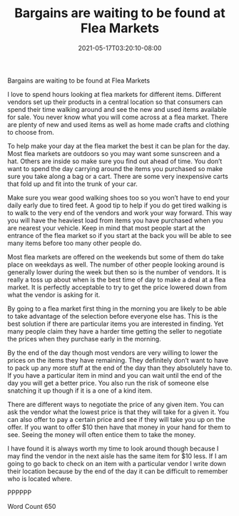 ﻿---
title: "Bargains are waiting to be found at Flea Markets"
date: 2021-05-17T03:20:10-08:00
description: "txt Tips for Web Success"
featured_image: "/images/txt.jpg"
tags: ["txt"]
---

Bargains are waiting to be found at Flea Markets

I love to spend hours looking at flea markets for different items. Different vendors set up their products in a central location so that consumers can spend their time walking around and see the new and used items available for sale. You never know what you will come across at a flea market. There are plenty of new and used items as well as home made crafts and clothing to choose from.

To help make your day at the flea market the best it can be plan for the day. Most flea markets are outdoors so you may want some sunscreen and a hat. Others are inside so make sure you find out ahead of time. You don’t want to spend the day carrying around the items you purchased so make sure you take along a bag or a cart. There are some very inexpensive carts that fold up and fit into the trunk of your car. 

Make sure you wear good walking shoes too so you won’t have to end your daily early due to tired feet. A good tip to help if you do get tired walking is to walk to the very end of the vendors and work your way forward. This way you will have the heaviest load from items you have purchased when you are nearest your vehicle. Keep in mind that most people start at the entrance of the flea market so if you start at the back you will be able to see many items before too many other people do. 

Most flea markets are offered on the weekends but some of them do take place on weekdays as well. The number of other people looking around is generally lower during the week but then so is the number of vendors. It is really a toss up about when is the best time of day to make a deal at a flea market. It is perfectly acceptable to try to get the price lowered down from what the vendor is asking for it.

By going to a flea market first thing in the morning you are likely to be able to take advantage of the selection before everyone else has. This is the best solution if there are particular items you are interested in finding. Yet many people claim they have a harder time getting the seller to negotiate the prices when they purchase early in the morning. 

By the end of the day though most vendors are very willing to lower the prices on the items they have remaining. They definitely don’t want to have to pack up any more stuff at the end of the day than they absolutely have to. If you have a particular item in mind and you can wait until the end of the day you will get a better price. You also run the risk of someone else snatching it up though if it is a one of a kind item.

There are different ways to negotiate the price of any given item. You can ask the vendor what the lowest price is that they will take for a given it. You can also offer to pay a certain price and see if they will take you up on the offer. If you want to offer $10 then have that money in your hand for them to see. Seeing the money will often entice them to take the money. 

I have found it is always worth my time to look around though because I may find the vendor in the next aisle has the same item for $10 less. If I am going to go back to check on an item with a particular vendor I write down their location because by the end of the day it can be difficult to remember who is located where. 

PPPPPP

Word Count 650

